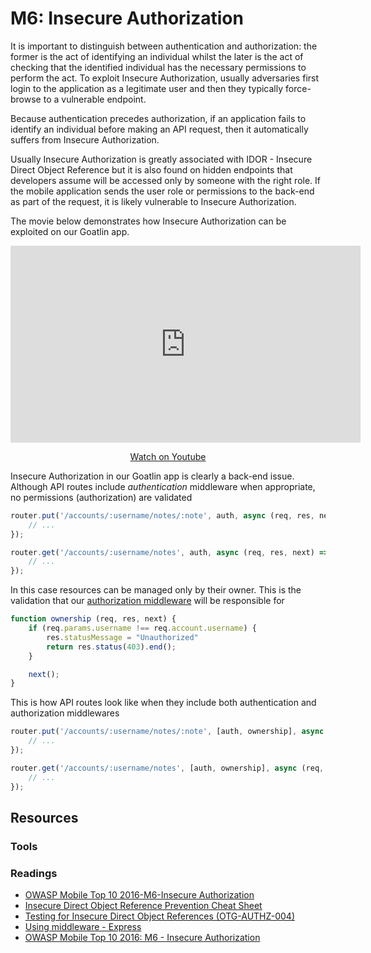 M6: Insecure Authorization
==========================

It is important to distinguish between authentication and authorization: the
former is the act of identifying an individual whilst the later is the act of
checking that the identified individual has the necessary permissions to perform
the act. To exploit Insecure Authorization, usually adversaries first login to
the application as a legitimate user and then they typically force-browse to a
vulnerable endpoint.

Because authentication precedes authorization, if an application fails to
identify an individual before making an API request, then it automatically
suffers from Insecure Authorization.

Usually Insecure Authorization is greatly associated with IDOR - Insecure Direct
Object Reference but it is also found on hidden endpoints that developers assume
will be accessed only by someone with the right role. If the mobile application
sends the user role or permissions to the back-end as part of the request, it is
likely vulnerable to Insecure Authorization.

The movie below demonstrates how Insecure Authorization can be exploited on our
Goatlin app.

<center>
    <iframe width="560" height="315" src="https://www.youtube.com/embed/srClSqFM-pE" frameborder="0" allow="accelerometer; autoplay; encrypted-media; gyroscope; picture-in-picture" allowfullscreen></iframe>
    <p><a href="https://www.youtube.com/watch?v=srClSqFM-pE">Watch on Youtube</a></p>
</center>

Insecure Authorization in our Goatlin app is clearly a back-end issue.
Although API routes include *authentication* middleware when appropriate, no
permissions (authorization) are validated

```javascript
router.put('/accounts/:username/notes/:note', auth, async (req, res, next) => {
    // ...
});

router.get('/accounts/:username/notes', auth, async (req, res, next) => {
    // ...
});
```

In this case resources can be managed only by their owner. This is the
validation that our [authorization middleware][3] will be responsible for

```javascript
function ownership (req, res, next) {
    if (req.params.username !== req.account.username) {
        res.statusMessage = "Unauthorized"
        return res.status(403).end();
    }

    next();
}
```

This is how API routes look like when they include both authentication and
authorization middlewares

```javascript
router.put('/accounts/:username/notes/:note', [auth, ownership], async (req, res, next) => {
    // ...
});

router.get('/accounts/:username/notes', [auth, ownership], async (req, res, next) => {
    // ...
});
```

## Resources

### Tools

### Readings

* [OWASP Mobile Top 10 2016-M6-Insecure Authorization][4]
* [Insecure Direct Object Reference Prevention Cheat Sheet][5]
* [Testing for Insecure Direct Object References (OTG-AUTHZ-004)][6]
* [Using middleware - Express][7]
* [OWASP Mobile Top 10 2016: M6 - Insecure Authorization][8]

[1]: http://vps372134.ovh.net:3000/paulo/kotlin-goat/src/develop/packages/services/api/src/routes/accounts.js#L29
[2]: http://vps372134.ovh.net:3000/paulo/kotlin-goat/src/develop/packages/services/api/src/middleware/auth.js#L3
[3]: http://vps372134.ovh.net:3000/paulo/kotlin-goat/src/develop/packages/services/api/src/middleware/ownership.js
[4]: https://www.owasp.org/index.php/Mobile_Top_10_2016-M6-Insecure_Authorization
[5]: https://www.owasp.org/index.php/Insecure_Direct_Object_Reference_Prevention_Cheat_Sheet
[6]: https://www.owasp.org/index.php/Testing_for_Insecure_Direct_Object_References_(OTG-AUTHZ-004)
[7]: https://expressjs.com/en/guide/using-middleware.html
[8]: https://www.owasp.org/index.php/Mobile_Top_10_2016-M6-Insecure_Authorization

